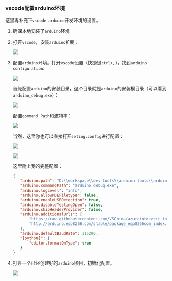 
### vscode配置arduino环境

 这里再补充下`vscode arduino`开发环境的设置。

 1. 确保本地安装了`arduino`环境
 2. 打开`vscode`，安装`arduino`扩展：
   
    ![](https://syske-pic-bed.oss-cn-hangzhou.aliyuncs.com/imgs/20221127194308.png)

 3. 配置`arduino`环境。打开`vscode`设置（快捷键`ctrl+,`），找到`arduino configuration`:
   
    ![](https://syske-pic-bed.oss-cn-hangzhou.aliyuncs.com/imgs/20221127194731.png)

    首先配置`arduino`的安装目录，这个目录就是`arduino`的安装根目录（可以看到`arduino_debug.exe`）：

    ![](https://syske-pic-bed.oss-cn-hangzhou.aliyuncs.com/imgs/20221127195004.png)

    配置`command Path`和波特率：

    ![](https://syske-pic-bed.oss-cn-hangzhou.aliyuncs.com/imgs/20221127195152.png)


    当然，这里你也可以直接打开`seting.config`进行配置：

    ![](https://syske-pic-bed.oss-cn-hangzhou.aliyuncs.com/imgs/20221127195548.png)

    ![](https://syske-pic-bed.oss-cn-hangzhou.aliyuncs.com/imgs/20221127195614.png)

    这里附上我的完整配置：
     ```json
    {
        "arduino.path": "D:\\workspace\\dev-tools\\arduion-tools\\arduino-nightly",
        "arduino.commandPath": "arduino_debug.exe",
        "arduino.logLevel": "info",
        "arduino.allowPDEFiletype": false,
        "arduino.enableUSBDetection": true,
        "arduino.disableTestingOpen": false,
        "arduino.skipHeaderProvider": false,
        "arduino.additionalUrls": [
            "https://raw.githubusercontent.com/VSChina/azureiotdevkit_tools/master/package_azureboard_index.json",
            "http://arduino.esp8266.com/stable/package_esp8266com_index.json"
        ],
        "arduino.defaultBaudRate": 115200,
        "[python]": {
            "editor.formatOnType": true
        }
    }
    ```

4. 打开一个已经创建好的`arduino`项目，初始化配置。

    ![](https://syske-pic-bed.oss-cn-hangzhou.aliyuncs.com/imgs/20221127200225.png)